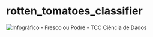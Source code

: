 # rotten_tomatoes_classifier
![Infográfico -  Fresco ou Podre - TCC Ciência de Dados](https://user-images.githubusercontent.com/82617108/166109273-f545bc6a-58c3-4c99-87aa-a1759734f801.png)
